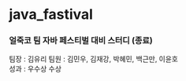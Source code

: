 # java_fastival
### 얼죽코 팀 자바 페스티벌 대비 스터디 (종료)
팀장 : 김유리
팀원 : 김민우, 김재강, 박혜민, 백근만, 이윤호
<br>
성과 : 우수상 수상
